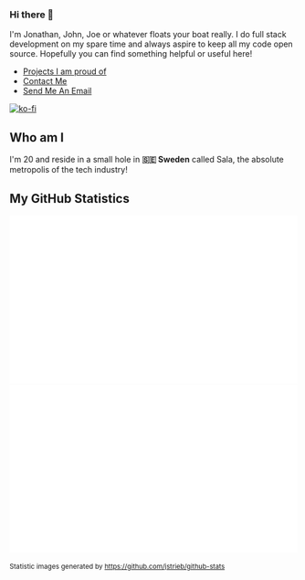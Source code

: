 ### Hi there 👋
I'm Jonathan, John, Joe or whatever floats your boat really. I do full stack development on my spare time and always aspire to keep all my code open source. Hopefully you can find something helpful or useful here!
* [Projects I am proud of](https://familyfriendly.xyz/projects.html)
* [Contact Me](https://familyfriendly.xyz/socials.html)
* [Send Me An Email](mailto:me@familyfriendly.xyz)

[![ko-fi](https://ko-fi.com/img/githubbutton_sm.svg)](https://ko-fi.com/H2H03SLYD)

## Who am I
I'm 20 and reside in a small hole in **🇸🇪 Sweden** called Sala, the absolute metropolis of the tech industry!

## My GitHub Statistics
![](https://github.com/ffamilyfriendly/github-stats/blob/master/generated/overview.svg)
![](https://github.com/ffamilyfriendly/github-stats/blob/master/generated/languages.svg)

<sup>Statistic images generated by https://github.com/jstrieb/github-stats</sup>

